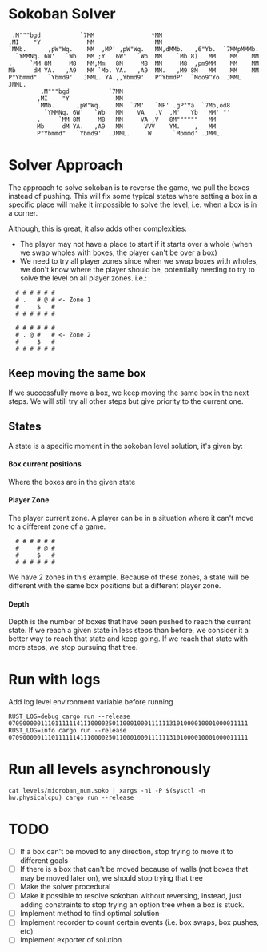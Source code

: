 # Sokoban Solver
```
 .M"""bgd           `7MM                *MM
,MI    "Y             MM                 MM
`MMb.      ,pW"Wq.    MM  ,MP' ,pW"Wq.   MM,dMMb.   ,6"Yb.  `7MMpMMMb.
  `YMMNq. 6W'   `Wb   MM ;Y   6W'   `Wb  MM    `Mb 8)   MM    MM    MM
.     `MM 8M     M8   MM;Mm   8M     M8  MM     M8  ,pm9MM    MM    MM
Mb     dM YA.   ,A9   MM `Mb. YA.   ,A9  MM.   ,M9 8M   MM    MM    MM
P"Ybmmd"   `Ybmd9'  .JMML. YA.,,Ybmd9'   P^YbmdP'  `Moo9^Yo..JMML  JMML.
         .M"""bgd           `7MM
        ,MI    "Y             MM
        `MMb.      ,pW"Wq.    MM  `7M'   `MF' .gP"Ya  `7Mb,od8
          `YMMNq. 6W'   `Wb   MM    VA   ,V  ,M'   Yb   MM' "'
        .     `MM 8M     M8   MM     VA ,V   8M""""""   MM
        Mb     dM YA.   ,A9   MM      VVV    YM.    ,   MM
        P"Ybmmd"   `Ybmd9'  .JMML.     W      `Mbmmd' .JMML.
```

# Solver Approach

The approach to solve sokoban is to reverse the game, we pull the boxes instead of pushing.
This will fix some typical states where setting a box in a specific place will make it impossible to solve the level, i.e. when a box is in a corner.

Although, this is great, it also adds other complexities:

* The player may not have a place to start if it starts over a whole (when we swap wholes with boxes, the player can't be over a box)
* We need to try all player zones since when we swap boxes with wholes, we don't know where the player should be, potentially needing to try to solve the level on all player zones. i.e.:

```
  # # # # # #
  # .   # @ # <- Zone 1
  #     $   #
  # # # # # #

  # # # # # #
  # . @ #   # <- Zone 2
  #     $   #
  # # # # # #
```

## Keep moving the same box

If we successfully move a box, we keep moving the same box in the next steps. We will still try all other steps but give priority to the current one.

## States

A state is a specific moment in the sokoban level solution, it's given by:

#### Box current positions
  Where the boxes are in the given state

#### Player Zone

The player current zone. A player can be in a situation where it can't move to a different zone of a game. 

```
  # # # # # #
  #     # @ #
  #     $   #
  # # # # # #
```

We have 2 zones in this example. Because of these zones, a state will be different with the same box positions but a different player zone.

#### Depth

Depth is the number of boxes that have been pushed to reach the current state. If we reach a given state in less steps than before,
we consider it a better way to reach that state and keep going. If we reach that state with more steps, we stop pursuing that tree.

# Run with logs

Add log level environment variable before running

```
RUST_LOG=debug cargo run --release 0709000001110111111411100002501100010001111113101000010001000011111
RUST_LOG=info cargo run --release 0709000001110111111411100002501100010001111113101000010001000011111
```

# Run all levels asynchronously

```
cat levels/microban_num.soko | xargs -n1 -P $(sysctl -n hw.physicalcpu) cargo run --release
```

# TODO

- [ ] If a box can't be moved to any direction, stop trying to move it to different goals
- [ ] If there is a box that can't be moved because of walls (not boxes that may be moved later on), we should stop trying that tree
- [ ] Make the solver procedural
- [ ] Make it possible to resolve sokoban without reversing, instead, just adding constraints to stop trying an option tree when a box is stuck.
- [ ] Implement method to find optimal solution
- [ ] Implement recorder to count certain events (i.e. box swaps, box pushes, etc) 
- [ ] Implement exporter of solution

